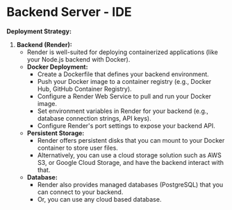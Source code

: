 # Backend Server - IDE

**Deployment Strategy:**

1.  **Backend (Render):**
    * Render is well-suited for deploying containerized applications (like your Node.js backend with Docker).
    * **Docker Deployment:**
        * Create a Dockerfile that defines your backend environment.
        * Push your Docker image to a container registry (e.g., Docker Hub, GitHub Container Registry).
        * Configure a Render Web Service to pull and run your Docker image.
        * Set environment variables in Render for your backend (e.g., database connection strings, API keys).
        * Configure Render's port settings to expose your backend API.
    * **Persistent Storage:**
        * Render offers persistent disks that you can mount to your Docker container to store user files.
        * Alternatively, you can use a cloud storage solution such as AWS S3, or Google Cloud Storage, and have the backend interact with that.
    * **Database:**
        * Render also provides managed databases (PostgreSQL) that you can connect to your backend.
        * Or, you can use any cloud based database.
